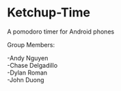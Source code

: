 # Ketchup-Time
A pomodoro timer for Android phones

Group Members:

-Andy Nguyen  
-Chase Delgadillo  
-Dylan Roman  
-John Duong  
